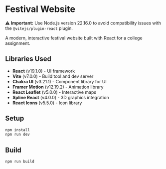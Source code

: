 # Festival Website

⚠️ **Important:** Use Node.js version 22.16.0 to avoid compatibility issues with the `@vitejs/plugin-react` plugin.

A modern, interactive festival website built with React for a college assignment.

## Libraries Used

- **React** (v19.1.0) - UI framework
- **Vite** (v7.0.0) - Build tool and dev server
- **Chakra UI** (v3.21.1) - Component library for UI
- **Framer Motion** (v12.19.2) - Animation library
- **React Leaflet** (v5.0.0) - Interactive maps
- **Spline React** (v4.0.0) - 3D graphics integration
- **React Icons** (v5.5.0) - Icon library

## Setup

```bash
npm install
npm run dev
```

## Build

```bash
npm run build
```